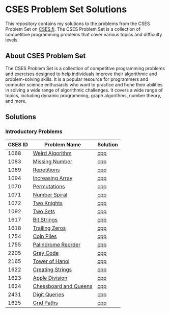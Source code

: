 # CSES Problem Set Solutions

This repository contains my solutions to the problems from the CSES Problem Set on [CSES.fi](https://cses.fi/problemset/). The CSES Problem Set is a collection of competitive programming problems that cover various topics and difficulty levels.

## About CSES Problem Set

The CSES Problem Set is a collection of competitive programming problems and exercises designed to help individuals improve their algorithmic and problem-solving skills. It is a popular resource for programmers and computer science enthusiasts who want to practice and hone their abilities in solving a wide range of algorithmic challenges. It covers a wide range of topics, including dynamic programming, graph algorithms, number theory, and more.

## Solutions

### Introductory Problems

| CSES ID | Problem Name                                       | Solution                                                  |
| ------- | -------------------------------------------------- | --------------------------------------------------------- |
| 1068 | [Weird Algorithm](https://cses.fi/problemset/task/1068) | [cpp](./01_Introductory_Problems/1068-weird-algorithm.cpp) |
| 1083 | [Missing Number](https://cses.fi/problemset/task/1083) | [cpp](./01_Introductory_Problems/1083-missing-number.cpp) |
| 1069 | [Repetitions](https://cses.fi/problemset/task/1069) | [cpp](./01_Introductory_Problems/1069-repetitions.cpp) |
| 1094 | [Increasing Array](https://cses.fi/problemset/task/1094) | [cpp](./01_Introductory_Problems/1094-increasing-array.cpp) |
| 1070 | [Permutations](https://cses.fi/problemset/task/1070) | [cpp](./01_Introductory_Problems/1070-permutations.cpp) |
| 1071 | [Number Spiral](https://cses.fi/problemset/task/1071) | [cpp](./01_Introductory_Problems/1071-number-spiral.cpp) |
| 1072 | [Two Knights](https://cses.fi/problemset/task/1072)  | [cpp](./01_Introductory_Problems/1072-two-knights.cpp) |
| 1092 | [Two Sets](https://cses.fi/problemset/task/1092) | [cpp](./01_Introductory_Problems/1092-two-sets.cpp) |
| 1617 | [Bit Strings](https://cses.fi/problemset/task/1617) | [cpp](./01_Introductory_Problems/1617-bit-strings.cpp) |
| 1618 | [Trailing Zeros](https://cses.fi/problemset/task/1618) | [cpp](./01_Introductory_Problems/1618-trailing-zeros.cpp) |
| 1754 | [Coin Piles](https://cses.fi/problemset/task/1754) | [cpp](./01_Introductory_Problems/1754-coin-piles.cpp) |
| 1755 | [Palindrome Reorder](https://cses.fi/problemset/task/1755) | [cpp](./01_Introductory_Problems/1755-palindrome-reorder.cpp) |
| 2205 | [Gray Code](https://cses.fi/problemset/task/2205) | [cpp](./01_Introductory_Problems/2205-gray-code.cpp) |
| 2165 | [Tower of Hanoi](https://cses.fi/problemset/task/2165) | [cpp](./01_Introductory_Problems/2165-tower-of-hanoi.cpp) |
| 1622 | [Creating Strings](https://cses.fi/problemset/task/1622) | [cpp](./01_Introductory_Problems/1622-creating-strings.cpp) |
| 1623 | [Apple Division](https://cses.fi/problemset/task/1623) | [cpp](./01_Introductory_Problems/1623-apple-division.cpp) |
| 1624 | [Chessboard and Queens](https://cses.fi/problemset/task/1624) | [cpp](./01_Introductory_Problems/1624-chessboard-and-queens.cpp) |
| 2431 | [Digit Queries](https://cses.fi/problemset/task/2431) | [cpp](./01_Introductory_Problems/2431-digit-queries.cpp) |
| 1625 | [Grid Paths](https://cses.fi/problemset/task/1625) | [cpp](./01_Introductory_Problems/1625-grid-paths.cpp) |